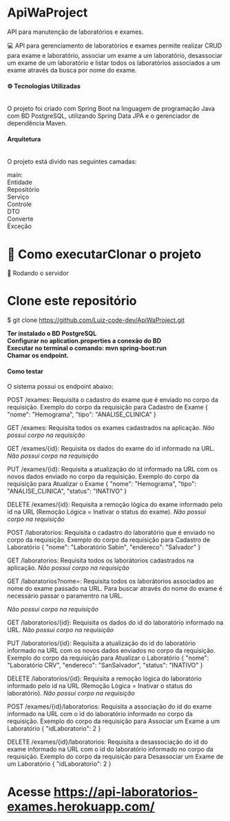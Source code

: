 # ApiWaProject
API para manutenção de laboratórios e exames.<br>

💻 API para gerenciamento de laboratórios e exames permite realizar CRUD para exame e laboratório, associar um exame a um laboratório, desassociar um exame de um laboratório e listar todos os laboratórios associados a um exame através da busca por nome do exame.

<h4>⚙️ Tecnologias Utilizadas</h4><br>
O projeto foi criado com Spring Boot na linguagem de programação Java com BD PostgreSQL, utilizando Spring Data JPA e o gerenciador de dependência Maven.<br>

<h4>Arquitetura</h4><br>
O projeto está divido nas seguintes camadas:<br>

main:<br>
Entidade<br>
Repositório<br>
Serviço<br>
Controle<br>
DTO<br>
Converte<br>
Exceção

# 🚀 Como executarClonar o projeto

🎲 Rodando o servidor
# Clone este repositório
$ git clone <https://github.com/Luiz-code-dev/ApiWaProject.git>

**Ter instalado o BD PostgreSQL<br>**
**Configurar no aplication.properties a conexão do BD<br>**
**Executar no terminal o comando: mvn spring-boot:run<br>**
**Chamar os endpoint.<br>**
<h4>Como testar<br></h4>
O sistema possui os endpoint abaixo:

POST /exames: Requisita o cadastro do exame que é enviado no corpo da requisição. Exemplo do corpo da requisição para Cadastro de Exame
{
	"nome": "Hemograma",
	"tipo": "ANALISE_CLINICA"
}


GET /exames: Requisita todos os exames cadastrados na aplicação.
*Não possui corpo na requisição*


GET /exames/{id}: Requisita os dados do exame do id informado na URL.
*Não possui corpo na requisição*


PUT /exames/{id}: Requisita a atualização do id informado na URL com os novos dados enviado no corpo da requisição. Exemplo do corpo da requisição para Atualizar o Exame
{
	"nome": "Hemograma",
	"tipo": "ANALISE_CLINICA",
	"status": "INATIVO"
}


DELETE /exames/{id}: Requisita a remoção lógica do exame informado pelo id na URL (Remoção Lógica = Inativar o status do exame).
*Não possui corpo na requisição*


POST /laboratorios: Requisita o cadastro do laboratório que é enviado no corpo da requisição. Exemplo do corpo da requisição para Cadastro de Laboratório
{
	"nome": "Laboratório Sabin",
	"endereco": "Salvador"
}


GET /laboratorios: Requisita todos os laborátorios cadastrados na aplicação.
*Não possui corpo na requisição*


GET /laboratorios?nome=: Requisita todos os laborátorios associados ao nome do exame passado na URL. Para buscar através do nome do exame é necessário passar o paramentro na URL.

*Não possui corpo na requisição*


GET /laboratorios/{id}: Requisita os dados do id do laboratório informado na URL.
*Não possui corpo na requisição*


PUT /laboratorios/{id}: Requisita a atualização do id do laboratório informado na URL com os novos dados enviados no corpo da requisição. Exemplo do corpo da requisição para Atualizar o Laboratório
{
	"nome": "Laboratório CRV",
	"endereco": "SanSalvador",
	"status": "INATIVO"
}


DELETE /laboratorios/{id}: Requisita a remoção lógica do laboratório informado pelo id na URL (Remoção Lógica = Inativar o status do laboratório).
*Não possui corpo na requisição*


POST /exames/{id}/laboratorios: Requisita a associação do id do exame informado na URL com o id do laboratório informado no corpo da requisição. Exemplo do corpo da requisição para Associar um Exame a um Laboratório
{
	"idLaboratorio": 2
}


DELETE /exames/{id}/laboratorios: Requisita a desassociação do id do exame informado na URL com o id do laboratório informado no corpo da requisição. Exemplo do corpo da requisição para Desassociar um Exame de um Laboratório
{
	"idLaboratorio": 2
}


# Acesse <https://api-laboratorios-exames.herokuapp.com/>

